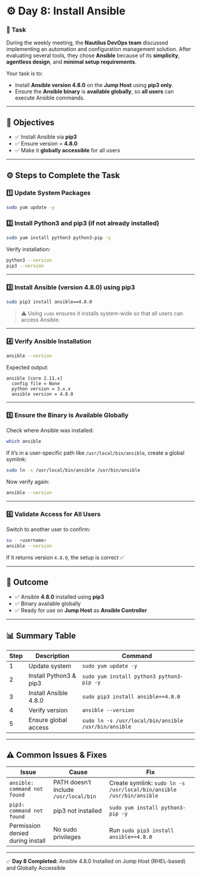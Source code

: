 # ⚙️ Day 8: Install Ansible

### 🧭 Task

During the weekly meeting, the **Nautilus DevOps team** discussed implementing an automation and configuration management solution.
After evaluating several tools, they chose **Ansible** because of its **simplicity**, **agentless design**, and **minimal setup requirements**.

Your task is to:

* Install **Ansible version 4.8.0** on the **Jump Host** using **pip3 only**.
* Ensure the **Ansible binary** is **available globally**, so **all users** can execute Ansible commands.

---

## 🎯 Objectives

* ✅ Install Ansible via **pip3**
* ✅ Ensure version = **4.8.0**
* ✅ Make it **globally accessible** for all users

---

## ⚙️ Steps to Complete the Task

### 1️⃣ Update System Packages

```bash
sudo yum update -y
```

### 2️⃣ Install Python3 and pip3 (if not already installed)

```bash
sudo yum install python3 python3-pip -y
```

Verify installation:

```bash
python3 --version
pip3 --version
```

---

### 3️⃣ Install Ansible (version 4.8.0) using pip3

```bash
sudo pip3 install ansible==4.8.0
```

> ⚠️ Using `sudo` ensures it installs system-wide so that all users can access Ansible.

---

### 4️⃣ Verify Ansible Installation

```bash
ansible --version
```

Expected output:

```
ansible [core 2.11.x]
  config file = None
  python version = 3.x.x
  ansible version = 4.8.0
```

---

### 5️⃣ Ensure the Binary is Available Globally

Check where Ansible was installed:

```bash
which ansible
```

If it’s in a user-specific path like `/usr/local/bin/ansible`, create a global symlink:

```bash
sudo ln -s /usr/local/bin/ansible /usr/bin/ansible
```

Now verify again:

```bash
ansible --version
```

---

### 6️⃣ Validate Access for All Users

Switch to another user to confirm:

```bash
su - <username>
ansible --version
```

If it returns version `4.8.0`, the setup is correct ✅

---

## 🧩 Outcome

* ✅ Ansible **4.8.0** installed using **pip3**
* ✅ Binary available globally
* ✅ Ready for use on **Jump Host** as **Ansible Controller**

---

## 📊 Summary Table

| Step | Description            | Command                                              |
| ---- | ---------------------- | ---------------------------------------------------- |
| 1    | Update system          | `sudo yum update -y`                                 |
| 2    | Install Python3 & pip3 | `sudo yum install python3 python3-pip -y`            |
| 3    | Install Ansible 4.8.0  | `sudo pip3 install ansible==4.8.0`                   |
| 4    | Verify version         | `ansible --version`                                  |
| 5    | Ensure global access   | `sudo ln -s /usr/local/bin/ansible /usr/bin/ansible` |

---

## ⚠️ Common Issues & Fixes

| Issue                            | Cause                                 | Fix                                                                  |
| -------------------------------- | ------------------------------------- | -------------------------------------------------------------------- |
| `ansible: command not found`     | PATH doesn’t include `/usr/local/bin` | Create symlink: `sudo ln -s /usr/local/bin/ansible /usr/bin/ansible` |
| `pip3: command not found`        | pip3 not installed                    | `sudo yum install python3-pip -y`                                    |
| Permission denied during install | No sudo privileges                    | Run `sudo pip3 install ansible==4.8.0`                               |

---

✅ **Day 8 Completed:**
Ansible 4.8.0 Installed on Jump Host (RHEL-based) and Globally Accessible

